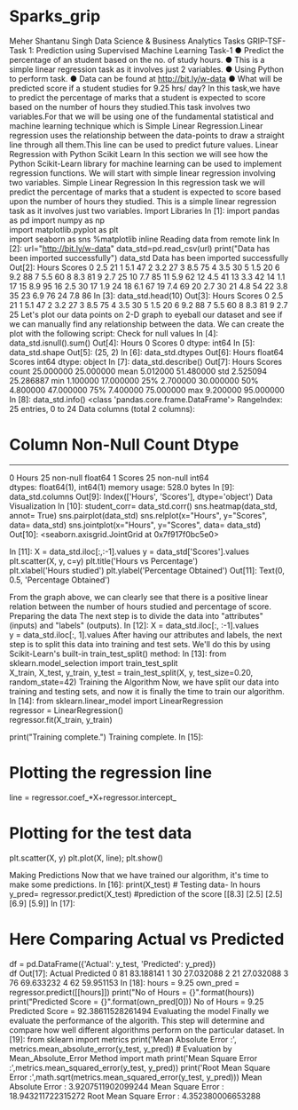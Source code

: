 # Sparks_grip

Meher Shantanu Singh
Data Science & Business Analytics Tasks
GRIP-TSF-Task 1: Prediction using Supervised Machine Learning
Task-1
● Predict the percentage of an student based on the no. of study hours.
● This is a simple linear regression task as it involves just 2 variables.
● Using Python to perform task.
● Data can be found at http://bit.ly/w-data
● What will be predicted score if a student studies for 9.25 hrs/ day?
In this task,we have to predict the percentage of marks that a student is expected to score based on the number of hours they studied.This task involves two variables.For that we will be using one of the fundamental statistical and machine learning technique which is Simple Linear Regression.Linear regression uses the relationship between the data-points to draw a straight line through all them.This line can be used to predict future values.
Linear Regression with Python Scikit Learn
In this section we will see how the Python Scikit-Learn library for machine learning can be used to implement regression functions. We will start with simple linear regression involving two variables.
Simple Linear Regression
In this regression task we will predict the percentage of marks that a student is expected to score based upon the number of hours they studied. This is a simple linear regression task as it involves just two variables.
Import Libraries
In [1]:
import pandas as pd
import numpy as np  
import matplotlib.pyplot as plt  
import seaborn as sns
%matplotlib inline
Reading data from remote link
In [2]:
url="http://bit.ly/w-data"
data_std=pd.read_csv(url)
print("Data has been imported successfully")
data_std
Data has been imported successfully
Out[2]:
Hours	Scores
0	2.5	21
1	5.1	47
2	3.2	27
3	8.5	75
4	3.5	30
5	1.5	20
6	9.2	88
7	5.5	60
8	8.3	81
9	2.7	25
10	7.7	85
11	5.9	62
12	4.5	41
13	3.3	42
14	1.1	17
15	8.9	95
16	2.5	30
17	1.9	24
18	6.1	67
19	7.4	69
20	2.7	30
21	4.8	54
22	3.8	35
23	6.9	76
24	7.8	86
In [3]:
data_std.head(10)
Out[3]:
Hours	Scores
0	2.5	21
1	5.1	47
2	3.2	27
3	8.5	75
4	3.5	30
5	1.5	20
6	9.2	88
7	5.5	60
8	8.3	81
9	2.7	25
Let's plot our data points on 2-D graph to eyeball our dataset and see if we can manually find any relationship between the data. We can create the plot with the following script:
Check for null values
In [4]:
data_std.isnull().sum()
Out[4]:
Hours     0
Scores    0
dtype: int64
In [5]:
data_std.shape
Out[5]:
(25, 2)
In [6]:
data_std.dtypes
Out[6]:
Hours     float64
Scores      int64
dtype: object
In [7]:
data_std.describe()
Out[7]:
Hours	Scores
count	25.000000	25.000000
mean	5.012000	51.480000
std	2.525094	25.286887
min	1.100000	17.000000
25%	2.700000	30.000000
50%	4.800000	47.000000
75%	7.400000	75.000000
max	9.200000	95.000000
In [8]:
data_std.info()
<class 'pandas.core.frame.DataFrame'>
RangeIndex: 25 entries, 0 to 24
Data columns (total 2 columns):
 #   Column  Non-Null Count  Dtype  
---  ------  --------------  -----  
 0   Hours   25 non-null     float64
 1   Scores  25 non-null     int64  
dtypes: float64(1), int64(1)
memory usage: 528.0 bytes
In [9]:
data_std.columns
Out[9]:
Index(['Hours', 'Scores'], dtype='object')
Data Visualization
In [10]:
student_corr= data_std.corr()
sns.heatmap(data_std, annot= True)
sns.pairplot(data_std)
sns.relplot(x="Hours", y="Scores", data= data_std)
sns.jointplot(x="Hours", y="Scores", data= data_std)
Out[10]:
<seaborn.axisgrid.JointGrid at 0x7f917f0bc5e0>




In [11]:
X = data_std.iloc[:,:-1].values
y = data_std['Scores'].values  
plt.scatter(X, y, c=y)
plt.title('Hours vs Percentage')  
plt.xlabel('Hours studied')
plt.ylabel('Percentage Obtained')
Out[11]:
Text(0, 0.5, 'Percentage Obtained')

From the graph above, we can clearly see that there is a positive linear relation between the number of hours studied and percentage of score.
Preparing the data
The next step is to divide the data into "attributes" (inputs) and "labels" (outputs).
In [12]:
X = data_std.iloc[:, :-1].values  
y = data_std.iloc[:, 1].values
After having our attributes and labels, the next step is to split this data into training and test sets. We'll do this by using Scikit-Learn's built-in train_test_split() method:
In [13]:
from sklearn.model_selection import train_test_split  
X_train, X_test, y_train, y_test = train_test_split(X, y, 
                            test_size=0.20, random_state=42)
Training the Algorithm
Now, we have split our data into training and testing sets,
and now it is finally the time to train our algorithm.
In [14]:
from sklearn.linear_model import LinearRegression  
regressor = LinearRegression()  
regressor.fit(X_train, y_train) 

print("Training complete.")
Training complete.
In [15]:
# Plotting the regression line
line = regressor.coef_*X+regressor.intercept_

# Plotting for the test data
plt.scatter(X, y)
plt.plot(X, line);
plt.show()

Making Predictions
Now that we have trained our algorithm, it's time to make some predictions.
In [16]:
print(X_test) # Testing data- In hours
y_pred= regressor.predict(X_test) #prediction of the score
[[8.3]
 [2.5]
 [2.5]
 [6.9]
 [5.9]]
In [17]:
# Here Comparing Actual vs Predicted
df = pd.DataFrame({'Actual': y_test, 'Predicted': y_pred})  
df
Out[17]:
Actual	Predicted
0	81	83.188141
1	30	27.032088
2	21	27.032088
3	76	69.633232
4	62	59.951153
In [18]:
hours = 9.25
own_pred = regressor.predict([[hours]])
print("No of Hours = {}".format(hours))
print("Predicted Score = {}".format(own_pred[0]))
No of Hours = 9.25
Predicted Score = 92.38611528261494
Evaluating the model
Finally we evaluate the performance of the algorith.
This step will determine and compare how well different algorithms perform on the particular dataset.
In [19]:
from sklearn import metrics
print('Mean Absolute Error :',
     metrics.mean_absolute_error(y_test, y_pred))  # Evaluation by Mean_Absolute_Error Method
import math
print('Mean Square Error :',metrics.mean_squared_error(y_test, y_pred))
print('Root Mean Square Error :',math.sqrt(metrics.mean_squared_error(y_test, y_pred)))
Mean Absolute Error : 3.9207511902099244
Mean Square Error : 18.943211722315272
Root Mean Square Error : 4.352380006653288
